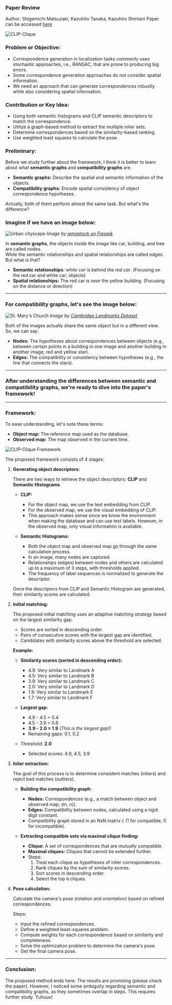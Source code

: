 ###  Paper Review
Author: Shigemichi Matsuzaki, Kazuhito Tanaka, Kazuhiro Shintani
Paper can be accessed [here](https://arxiv.org/abs/2410.03054)

![CLIP-Clique](images/clip-clique-begin.jpg)

### Problem or Objective:

- Correspondence generation in localization tasks commonly uses stochastic approaches, i.e., RANSAC, that are prone to producing big errors.
- Some correspondence generation approaches do not consider spatial information.
- We need an approach that can generate correspondences robustly while also considering spatial information.

### Contribution or Key Idea:

- Using both semantic histograms and CLIP semantic descriptors to match the correspondence.
- Utilize a graph-based method to extract the multiple inlier sets.
- Determine correspondences based on the similarity-based ranking.
- Use weighted least squares to calculate the pose.

### Preliminary:

Before we study further about the framework, I think it is better to learn about what **semantic graphs** and **compatibility graphs** are.

- **Semantic graphs:** Describe the spatial and semantic information of the objects.
- **Compatibility graphs:** Encode spatial consistency of object correspondence hypotheses.

Actually, both of them perform almost the same task. But what's the difference?

### Imagine if we have an image below:

![Urban cityscape](images/building.jpg)
*Image by [jemastock on Freepik](https://www.freepik.com/free-vector/urban-buildings-with-cityscape-scenery_4794903.htm#fromView=keyword&page=1&position=1&uuid=84c7302f-1e04-4fcb-9b54-17e480199327)*

In **semantic graphs**, the objects inside the image like car, building, and tree are called nodes.  
While the semantic relationships and spatial relationships are called edges. But what is that?

- **Semantic relationships:** *white car* is behind the *red car*. (Focusing on the red car and white car; objects)
- **Spatial relationships:** The red car is *near* the yellow building. (Focusing on the distance or direction)

---

### For **compatibility graphs**, let's see the image below:

![St. Mary's Church](images/correspondence.jpg)
*Image by [Cambridge Landmarks Dataset](https://paperswithcode.com/dataset/cambridge-landmarks)*

Both of the images actually share the same object but in a different view. So, we can say:

- **Nodes:** The hypotheses about correspondences between objects (e.g., between certain points in a building in one image and another building in another image; red and yellow star).
- **Edges:** The compatibility or consistency between hypotheses (e.g., the line that connects the stars).

---

### After understanding the differences between semantic and compatibility graphs, we're ready to dive into the paper's framework!

---

### **Framework:**

To ease understanding, let's note these terms:

- **Object map:** The reference map used as the database.
- **Observed map:** The map observed in the current time.

![CLIP-Clique Framework](images/clip-clique-framework.jpg)

The proposed framework consists of 4 stages:

1. **Generating object descriptors:**

   There are two ways to retrieve the object descriptors: **CLIP** and **Semantic Histograms**.

   - **CLIP:**  
     - For the object map, we use the text embedding from CLIP.  
     - For the observed map, we use the visual embedding of CLIP.  
     - This approach makes sense since we know the environment when making the database and can use text labels. However, in the observed map, only visual information is available.

   - **Semantic Histograms:**  
     - Both the object map and observed map go through the same calculation process.  
     - In an image, many nodes are captured.  
     - Relationships (edges) between nodes and others are calculated up to a maximum of 3 steps, with thresholds applied.  
     - The frequency of label sequences is normalized to generate the descriptor.

   Once the descriptors from CLIP and Semantic Histogram are generated, their similarity scores are calculated.

2. **Initial matching:**

   The proposed initial matching uses an adaptive matching strategy based on the largest similarity gap.  
   - Scores are sorted in descending order.  
   - Pairs of consecutive scores with the largest gap are identified.  
   - Candidates with similarity scores above the threshold are selected.

   **Example:**

   - **Similarity scores (sorted in descending order):**
     - 4.9: Very similar to Landmark A
     - 4.5: Very similar to Landmark B
     - 3.9: Very similar to Landmark C
     - 2.0: Very similar to Landmark D
     - 1.9: Very similar to Landmark E
     - 1.7: Very similar to Landmark F

   - **Largest gap:**  
     - 4.9 - 4.5 = 0.4  
     - 4.5 - 3.9 = 0.6  
     - **3.9 - 2.0 = 1.9** *(This is the largest gap!)*  
     - Remaining gaps: 0.1, 0.2

   - Threshold: **2.0**  
     - Selected scores: 4.9, 4.5, 3.9

3. **Inlier extraction:**

   The goal of this process is to determine consistent matches (inliers) and reject bad matches (outliers).

   - **Building the compatibility graph:**  
     - **Nodes:** Correspondences (e.g., a match between object and observed map; (m, n)).  
     - **Edges:** Compatibility between nodes, calculated using a rigid digit constant.  
     - Compatibility graph stored in an NxN matrix `C` (1 for compatible, 0 for incompatible).

   - **Extracting compatible sets via maximal clique finding:**  
     - **Clique:** A set of correspondences that are *mutually compatible*.  
     - **Maximal cliques:** Cliques that cannot be extended further.  
     - Steps:  
       1. Treat each clique as hypotheses of inlier correspondences.  
       2. Rank cliques by the sum of similarity scores.  
       3. Sort scores in descending order.  
       4. Select the top `N` cliques.

4. **Pose calculation:**

   Calculate the camera's pose (rotation and orientation) based on refined correspondences.

   Steps:
   - Input the refined correspondences.
   - Define a weighted least-squares problem.
   - Compute weights for each correspondence based on similarity and completeness.
   - Solve the optimization problem to determine the camera's pose.
   - Get the final camera pose.

---

### **Conclusion:**

The proposed method ends here. The results are promising (please check the paper). However, I noticed some ambiguity regarding semantic and compatibility graphs, as they sometimes overlap in steps. This requires further study. Yuhuuu!
